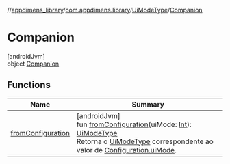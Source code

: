 //[appdimens_library](../../../../index.md)/[com.appdimens.library](../../index.md)/[UiModeType](../index.md)/[Companion](index.md)

# Companion

[androidJvm]\
object [Companion](index.md)

## Functions

| Name | Summary |
|---|---|
| [fromConfiguration](from-configuration.md) | [androidJvm]<br>fun [fromConfiguration](from-configuration.md)(uiMode: [Int](https://kotlinlang.org/api/core/kotlin-stdlib/kotlin/-int/index.html)): [UiModeType](../index.md)<br>Retorna o [UiModeType](../index.md) correspondente ao valor de [Configuration.uiMode](https://developer.android.com/reference/kotlin/android/content/res/Configuration.html#uimode). |